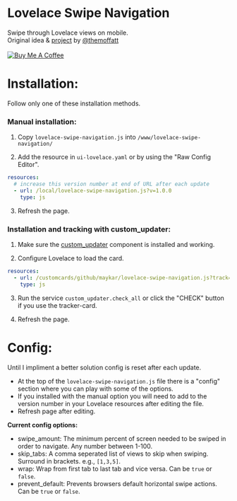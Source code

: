 # Lovelace Swipe Navigation
Swipe through Lovelace views on mobile.<br>
Original idea & [project](https://github.com/themoffatt/lovelace-swiper) by [@themoffatt](https://github.com/themoffatt) <br><br>
<a href="https://www.buymeacoffee.com/FgwNR2l" target="_blank"><img src="https://www.buymeacoffee.com/assets/img/custom_images/black_img.png" alt="Buy Me A Coffee" style="height: auto !important;width: auto !important;" ></a><br>

# Installation:
Follow only one of these installation methods.

### Manual installation:
1. Copy `lovelace-swipe-navigation.js` into `/www/lovelace-swipe-navigation/`

2. Add the resource in `ui-lovelace.yaml` or by using the "Raw Config Editor".

```yaml
resources:
  # increase this version number at end of URL after each update
  - url: /local/lovelace-swipe-navigation.js?v=1.0.0
    type: js
```

3. Refresh the page.

### Installation and tracking with custom_updater:

1. Make sure the [custom_updater](https://github.com/custom-components/custom_updater) component is installed and working.

2. Configure Lovelace to load the card.

```yaml
resources:
  - url: /customcards/github/maykar/lovelace-swipe-navigation.js?track=true
    type: js
```

3. Run the service `custom_updater.check_all` or click the "CHECK" button if you use the tracker-card.

4. Refresh the page.

# Config:
Until I impliment a better solution config is reset after each update.
* At the top of the `lovelace-swipe-navigation.js` file there is a "config" section where you can play with some of the options.
* If you installed with the manual option you will need to add to the version number in your Lovelace resources after editing the file.
* Refresh page after editing.

**Current config options:**<br>
* swipe_amount: The minimum percent of screen needed to be swiped in order to navigate. Any number between 1-100.
* skip_tabs: A comma seperated list of views to skip when swiping. Surround in brackets. e.g., `[1,3,5]`.
* wrap: Wrap from first tab to last tab and vice versa. Can be `true` or `false`.
* prevent_default: Prevents browsers default horizontal swipe actions. Can be `true` or `false`.
